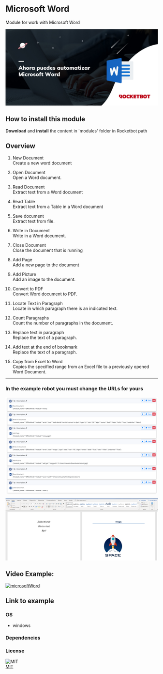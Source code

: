 



# Microsoft Word
  
Module for work with Microsoft Word

![banner](Docs/imgs/Banner_MicrosoftWord.png)

## How to install this module
  
__Download__ and __install__ the content in 'modules' folder in Rocketbot path  



## Overview


1. New Document  
Create a new word document

2. Open Document  
Open a Word document.

3. Read Document  
Extract text from a Word document

4. Read Table  
Extract text from a Table in a Word document

5. Save document  
Extract text from file.

6. Write in Document  
Write in a Word document.

7. Close Document  
Close the document that is running

8. Add Page  
Add a new page to the document

9. Add Picture  
Add an image to the document.

10. Convert to PDF  
Convert Word document to PDF.

11. Locate Text in Paragraph  
Locate in which paragraph there is an indicated text.

12. Count Paragraphs  
Count the number of paragraphs in the document.

13. Replace text in paragraph  
Replace the text of a paragraph.

14. Add text at the end of bookmark  
Replace the text of a paragraph.

15. Copy from Excel to Word  
Copies the specified range from an Excel file to a previously opened Word Document.  

----

### In the example robot you must change the URLs for yours

![image](docs/imgs/word.png)

![image](docs/imgs/word2.png)

<h2>Video Example:</h2>

[![microsoftWord](https://img.youtube.com/vi/q_jHgN2Zg5A/0.jpg)](https://www.youtube.com/watch?v=q_jHgN2Zg5A "Office Word")

<h2>Link to example</h2>

### OS

- windows

### Dependencies

### License
  
![MIT](https://camo.githubusercontent.com/107590fac8cbd65071396bb4d04040f76cde5bde/687474703a2f2f696d672e736869656c64732e696f2f3a6c6963656e73652d6d69742d626c75652e7376673f7374796c653d666c61742d737175617265)  
[MIT](http://opensource.org/licenses/mit-license.ph)